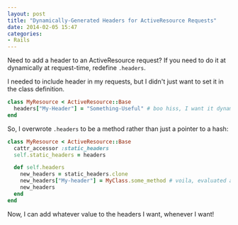 ```yaml
---
layout: post
title: "Dynamically-Generated Headers for ActiveResource Requests"
date: 2014-02-05 15:47
categories:
- Rails
---
```


Need to add a header to an ActiveResource request? If you need to do it at dynamically at request-time, redefine `.headers`.

<!-- more -->

I needed to include header in my requests, but I didn't just want to set it in the class definition.

```ruby
class MyResource < ActiveResource::Base
  headers["My-Header"] = "Something-Useful" # boo hiss, I want it dynamically!
end
```

So, I overwrote `.headers` to be a method rather than just a pointer to a hash:

```ruby
class MyResource < ActiveResource::Base
  cattr_accessor :static_headers
  self.static_headers = headers

  def self.headers
    new_headers = static_headers.clone
    new_headers["My-header"] = MyClass.some_method # voila, evaluated at request-time
    new_headers
  end
end
```

Now, I can add whatever value to the headers I want, whenever I want!
